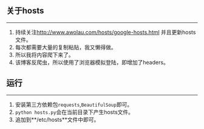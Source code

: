 ## 关于hosts
------
1. 持续关注<http://www.awolau.com/hosts/google-hosts.html> 并且更新hosts文件。
2. 每次都需要大量的复制粘贴，我又懒得做。
3. 所以我将内容爬下来了。
4. 该博客反爬虫，所以使用了浏览器模拟登陆，即增加了headers。


## 运行
------
1. 安装第三方依赖包`requests`,`BeautifulSoup`即可。
2. `python hosts.py`会在当前目录下产生hosts文件。
3. 追加到**/etc/hosts**文件中即可。